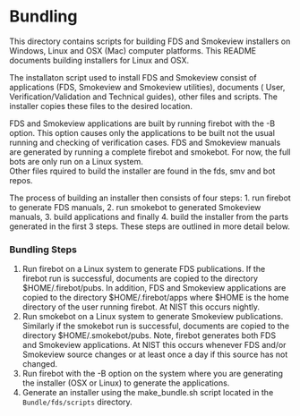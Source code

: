 #  Bundling

This directory contains scripts for building FDS and Smokeview installers on Windows, Linux and OSX (Mac) computer platforms.
This README documents building installers for Linux and OSX.

The installaton script used to install FDS and Smokeview consist of applications (FDS, Smokeview and Smokeview utilities), 
documents ( User, Verification/Validation and Technical guides), other files and scripts.
The installer copies these files to the desired location.  

FDS and Smokeview applications are built by running
firebot  with the -B option.  This option causes only the applications to be built
not the usual running and checking of verification cases.  FDS and Smokeview manuals are generated
by running a complete firebot and smokebot. For now, the full bots are only run on a Linux system.  
Other files rquired to build the installer are found in the fds, smv and bot repos.

The process of building an installer then consists of four steps: 1. run firebot to generate FDS manuals, 2. run smokebot to generated 
Smokeview manuals, 3. build applications and finally 4. build the installer from the parts generated in the first 3 steps.
These steps are outlined in more detail below.

### Bundling Steps

1. Run firebot on a Linux system to generate FDS publications. If the firebot run is successful, documents are copied to the
directory $HOME/.firebot/pubs.  In addition, FDS and Smokeview applications are copied to the directory $HOME/.firebot/apps
where $HOME is the home directory of the user running firebot. At NIST this occurs nightly.
2. Run smokebot on a Linux system to generate Smokeview publications. Similarly if the smokebot run is successful, documents are copied
to the directory $HOME/.smokebot/pubs.  Note, firebot generates both FDS and Smokeview applications.
At NIST this occurs whenever FDS and/or Smokeview source changes or at least once a day if this source has not changed.
3. Run firebot with the -B option on the system where you are generating  the installer (OSX or Linux) to generate the applications. 
4. Generate an installer using the make_bundle.sh script located in the `Bundle/fds/scripts` directory.  
